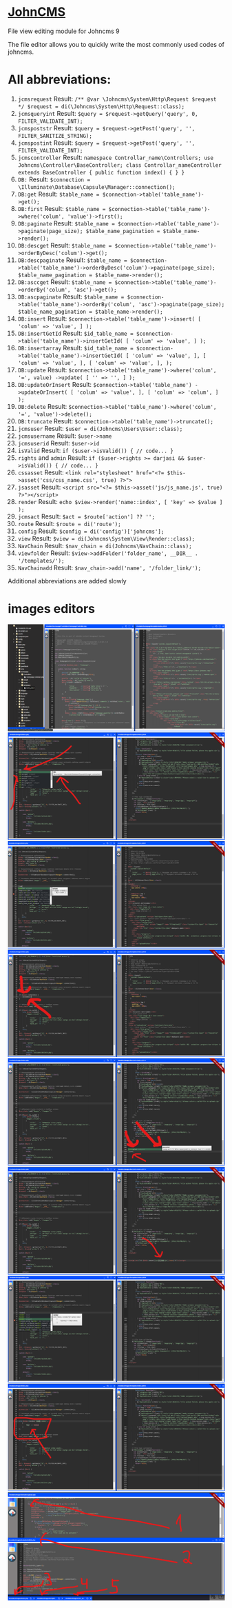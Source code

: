 # [JohnCMS](https://johncms.com)

File view editing module for Johncms 9

The file editor allows you to quickly write the most commonly used codes of johncms.

# All abbreviations:

1. `jcmsrequest`
   Result:
   `/** @var \Johncms\System\Http\Request $request */ $request = di(\Johncms\System\Http\Request::class);`
2. `jcmsqueryint`
   Result: `$query = $request->getQuery('query', 0, FILTER_VALIDATE_INT);`
3. `jcmspoststr`
   Result: `$query = $request->getPost('query', '', FILTER_SANITIZE_STRING);`
4. `jcmspostint`
   Result: `$query = $request->getPost('query', '', FILTER_VALIDATE_INT);`
5. `jcmscontroller`
   Result:
   `namespace Controllar_name\Controllers; use Johncms\Controller\BaseController; class Controllar_nameController extends BaseController { public function index() { } }`
6. `DB:`
   Result: `$connection = \Illuminate\Database\Capsule\Manager::connection();`
7. `DB:get`
   Result: `$table_name = $connection->table('table_name')->get();`
8. `DB:first`
   Result: `$table_name = $connection->table('table_name')->where('colum', 'value')->first();`
9. `DB:paginate`
   Result:
   `$table_name = $connection->table('table_name')->paginate(page_size); $table_name_pagination = $table_name->render();`
10. `DB:descget`
    Result: `$table_name = $connection->table('table_name')->orderByDesc('colum')->get();`
11. `DB:descpaginate`
    Result:
    `$table_name = $connection->table('table_name')->orderByDesc('colum')->paginate(page_size); $table_name_pagination = $table_name->render();`
12. `DB:asccget`
    Result: `$table_name = $connection->table('table_name')->orderBy('colum', 'asc')->get();`
13. `DB:ascpaginate`
    Result:
    `$table_name = $connection->table('table_name')->orderBy('colum', 'asc')->paginate(page_size); $table_name_pagination = $table_name->render();`
14. `DB:insert`
    Result:
    `$connection->table('table_name')->insert( [ 'colum' => 'value', ] );`
15. `DB:insertGetId`
    Result:
    `$id_table_name = $connection->table('table_name')->insertGetId( [ 'colum' => 'value', ] );`
16. `DB:insertarray`
    Result:
    `$id_table_name = $connection->table('table_name')->insertGetId( [ 'colum' => 'value', ], [ 'colum' => 'value', ], [ 'colum' => 'value', ], );`
17. `DB:update`
    Result:
    `$connection->table('table_name')->where('colum', '=', value) ->update( [ '' => '', ] );`
18. `DB:updateOrInsert`
    Result:
    `$connection->table('table_name') ->updateOrInsert( [ 'colum' => 'value', ], [ 'colum' => 'colum', ] );`
19. `DB:delete`
    Result: `$connection->table('table_name')->where('colum', '=', 'value')->delete();`
20. `DB:truncate`
    Result: `$connection->table('table_name')->truncate();`
21. `jcmsuser`
    Result: `$user = di(Johncms\Users\User::class);`
22. `jcmsusername`
    Result: `$user->name`
23. `jcmsuserid`
    Result: `$user->id`
24. `isValid`
    Result:
    `if ($user->isValid()) { // code... }`
25. `rights` and `admin`
    Result:
    `if ($user->rights >= darjasi && $user->isValid()) { // code... }`
26. `cssasset`
    Result: `<link rel="stylesheet" href="<?= $this->asset('css/css_name.css', true) ?>">`
27. `jsasset`
    Result: `<script src="<?= $this->asset('js/js_name.js', true) ?>"></script>`
28. `render`
    Result:
    `echo $view->render('name::index', [ 'key' => $value ] );`
29. `jcmsact`
    Result: `$act = $route['action'] ?? '';`
30. `route`
    Result: `$route = di('route');`
31. `config`
    Result: `$config = di('config')['johncms'];`
32. `view`
    Result: `$view = di(Johncms\System\View\Render::class);`
33. `NavChain`
    Result: `$nav_chain = di(Johncms\NavChain::class);`
34. `viewfolder`
    Result: `$view->addFolder('folder_name', __DIR__ . '/templates/');`
35. `NavChainadd`
    Result: `$nav_chain->add('name', '/folder_link/');`

Additional abbreviations are added slowly

# images editors

![alt text](https://raw.githubusercontent.com/akbarali1/johncms-commander/main/modules/editor/images/vscode-clone.png)
![alt text](https://raw.githubusercontent.com/akbarali1/johncms-commander/main/modules/editor/images/DB.png)
![alt text](https://raw.githubusercontent.com/akbarali1/johncms-commander/main/modules/editor/images/isvalid.png)
![alt text](https://raw.githubusercontent.com/akbarali1/johncms-commander/main/modules/editor/images/isvalidadd.png)
![alt text](https://raw.githubusercontent.com/akbarali1/johncms-commander/main/modules/editor/images/jsassets.png)
![alt text](https://raw.githubusercontent.com/akbarali1/johncms-commander/main/modules/editor/images/jsassetsadd.png)
![alt text](https://raw.githubusercontent.com/akbarali1/johncms-commander/main/modules/editor/images/render.png)
![alt text](https://raw.githubusercontent.com/akbarali1/johncms-commander/main/modules/editor/images/redndeerad.png)
![alt text](https://raw.githubusercontent.com/akbarali1/johncms-commander/main/modules/editor/images/tanbs.png)
